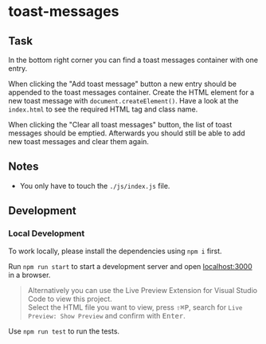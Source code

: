 # toast-messages

## Task

In the bottom right corner you can find a toast messages container with one entry.

When clicking the "Add toast message" button a new entry should be appended to the toast messages container. Create the HTML element for a new toast message with `document.createElement()`. Have a look at the `index.html` to see the required HTML tag and class name.

When clicking the "Clear all toast messages" button, the list of toast messages should be emptied. Afterwards you should still be able to add new toast messages and clear them again.

## Notes

- You only have to touch the `./js/index.js` file.

## Development

### Local Development

To work locally, please install the dependencies using `npm i` first.

Run `npm run start` to start a development server and open [localhost:3000](http://localhost:3000) in a browser.

> Alternatively you can use the Live Preview Extension for Visual Studio Code to view this project.  
> Select the HTML file you want to view, press <kbd>⇧</kbd><kbd>⌘</kbd><kbd>P</kbd>, search for `Live Preview: Show Preview` and confirm with <kbd>Enter</kbd>.

Use `npm run test` to run the tests.
